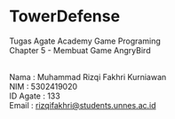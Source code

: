 # TowerDefense

Tugas Agate Academy Game Programing<br>
Chapter 5 - Membuat Game AngryBird<br><br>

Nama     : Muhammad Rizqi Fakhri Kurniawan<br>
NIM      : 5302419020<br>
ID Agate : 133<br>
Email    : rizqifakhri@students.unnes.ac.id<br>
